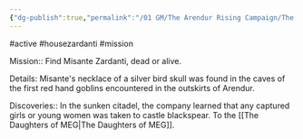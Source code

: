 ```yaml
---
{"dg-publish":true,"permalink":"/01 GM/The Arendur Rising Campaign/The Shadow Company/Bible/Player Vault/Missions/Active mission - misante zardanti/","title":"Misante Zardanti"}
---
```


#active #housezardanti #mission

Mission:: Find Misante Zardanti, dead or alive.

Details:
Misante's necklace of a silver bird skull was found in the caves of the first red hand goblins encountered in the outskirts of Arendur.

Discoveries::
In the sunken citadel, the company learned that any captured girls or young women was taken to castle blackspear. To the [[The Daughters of MEG\|The Daughters of MEG]].